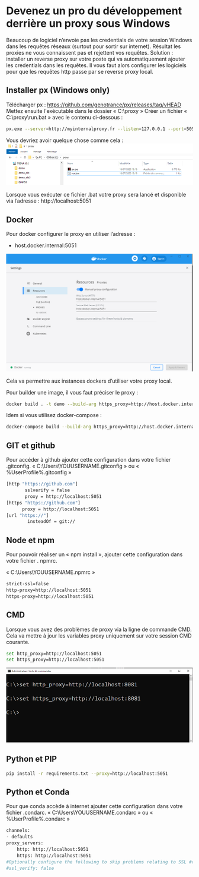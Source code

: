 # Devenez un pro du développement derrière un proxy sous Windows

Beaucoup de logiciel n’envoie pas les credentials de votre session Windows dans les requêtes réseaux (surtout pour sortir sur internet). Résultat les proxies ne vous connaissent pas et rejettent vos requêtes.
Solution : installer un reverse proxy sur votre poste qui va automatiquement ajouter les credentials dans les requêtes. Il vous faut alors configurer les logiciels pour que les requêtes http passe par se reverse proxy local.

## Installer px (Windows only)
Télécharger px : 
https://github.com/genotrance/px/releases/tag/vHEAD
Mettez ensuite l'exécutable dans le dossier « C:\proxy »
Créer un fichier « C:\proxy\run.bat » avec le contenu ci-dessous :

```bash
px.exe --server=http://myinternalproxy.fr --listen=127.0.0.1 --port=5051 --gateway=0 --hostonly=0 --allow=*.*.*.* --noproxy=127.0.0.* --idle=5 --socktimeout=2.0 --foreground=0 --log=0
```

Vous devriez avoir quelque chose comme cela :
![PX](./px.png)

Lorsque vous exécuter ce fichier .bat votre proxy sera lancé et disponible via l’adresse :
http://localhost:5051

## Docker

Pour docker configurer le proxy en utiliser l’adresse : 
- host.docker.internal:5051

![PX](./docker.png)

Cela va permettre aux instances dockers d’utiliser votre proxy local.
 

Pour builder une image, il vous faut préciser le proxy :
```bash
docker build . -t demo --build-arg https_proxy=http://host.docker.internal:5051 --build-arg http_proxy=http://host.docker.internal:5051
```

Idem si vous utilisez docker-compose :
```bash
docker-compose build --build-arg https_proxy=http://host.docker.internal:5051 --build-arg http_proxy=http://host.docker.internal:5051
```

## GIT et github

Pour accéder à github ajouter cette configuration dans votre fichier .gitconfig.
« C:\Users\YOUUSERNAME\.gitconfig »
ou
« %UserProfile%\.gitconfig »

```bash
[http "https://github.com"]
       sslverify = false
       proxy = http://localhost:5051
[https "https://github.com"]
	  proxy = http://localhost:5051
[url "https://"]
        insteadOf = git://
```

## Node et npm

Pour pouvoir réaliser un « npm install », ajouter cette configuration dans votre fichier . npmrc.

« C:\Users\YOUUSERNAME\.npmrc »

```bash
strict-ssl=false
http-proxy=http://localhost:5051
https-proxy=http://localhost:5051
```

## CMD

Lorsque vous avez des problèmes de proxy via la ligne de commande CMD. Cela va mettre à jour les variables proxy uniquement sur votre session CMD courante.

```bash
set http_proxy=http://localhost:5051
set https_proxy=http://localhost:5051
```

![PX](./cmd.png)


## Python et PIP

```bash
pip install -r requirements.txt --proxy=http://localhost:5051
```

## Python et Conda

Pour que conda accède à internet ajouter cette configuration dans votre fichier .condarc.
« C:\Users\YOUUSERNAME\.condarc »
ou
« %UserProfile%\.condarc »

```bash
channels:
- defaults
proxy_servers:
    http: http://localhost:5051
    https: http://localhost:5051
#Optionally configure the following to skip problems relating to SSL #certificate validate. NOTE: THIS IS NOT SECURE.
#ssl_verify: false
```